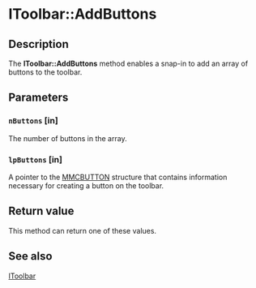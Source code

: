 # IToolbar::AddButtons

## Description

The **IToolbar::AddButtons** method enables a snap-in to add an array of buttons to the toolbar.

## Parameters

### `nButtons` [in]

The number of buttons in the array.

### `lpButtons` [in]

A pointer to the
[MMCBUTTON](https://learn.microsoft.com/windows/desktop/api/mmc/ns-mmc-mmcbutton) structure that contains information necessary for creating a button on the toolbar.

## Return value

This method can return one of these values.

## See also

[IToolbar](https://learn.microsoft.com/windows/desktop/api/mmc/nn-mmc-itoolbar)